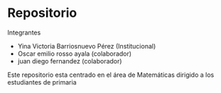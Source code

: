 # Repositorio

Integrantes

- Yina  Victoria Barriosnuevo Pérez (Institucional) 
- Oscar emilio rosso ayala (colaborador)
-  juan diego fernandez    (colaborador)

Este repositorio esta centrado en el área de Matemáticas dirigido a los estudiantes de primaria
 
